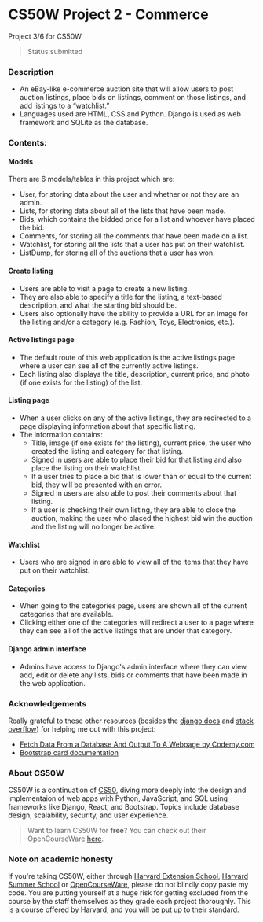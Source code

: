 # CS50W Project 2 - Commerce
Project 3/6 for CS50W
> Status:submitted
  
### Description
* An eBay-like e-commerce auction site that will allow users to post auction listings, place bids on listings, comment on those listings, and add listings to a “watchlist.”
* Languages used are HTML, CSS and Python. Django is used as web framework and SQLite as the database.
  
### Contents:
#### Models
There are 6 models/tables in this project which are:
* User, for storing data about the user and whether or not they are an admin.
* Lists, for storing data about all of the lists that have been made.
* Bids, which contains the bidded price for a list and whoever have placed the bid.
* Comments, for storing all the comments that have been made on a list.
* Watchlist, for storing all the lists that a user has put on their watchlist.
* ListDump, for storing all of the auctions that a user has won.

#### Create listing
* Users are able to visit a page to create a new listing. 
* They are also able to specify a title for the listing, a text-based description, and what the starting bid should be. 
* Users also optionally have the ability to provide a URL for an image for the listing and/or a category (e.g. Fashion, Toys, Electronics, etc.).

#### Active listings page
* The default route of this web application is the active listings page where a user can see all of the currently active listings.
* Each listing also displays the title, description, current price, and photo (if one exists for the listing) of the list.

#### Listing page
* When a user clicks on any of the active listings, they are redirected to a page displaying information about that specific listing.
* The information contains:
    * Title, image (if one exists for the listing), current price, the user who created the listing and category for that listing.
    * Signed in users are able to place their bid for that listing and also place the listing on their watchlist.
    * If a user tries to place a bid that is lower than or equal to the current bid, they will be presented with an error.
    * Signed in users are also able to post their comments about that listing.
    * If a user is checking their own listing, they are able to close the auction, making the user who placed the highest bid win the auction and the listing will no longer be active.

#### Watchlist
* Users who are signed in are able to view all of the items that they have put on their watchlist.

#### Categories
* When going to the categories page, users are shown all of the current categories that are available.
* Clicking either one of the categories will redirect a user to a page where they can see all of the active listings that are under that category.

#### Django admin interface
* Admins have access to Django's admin interface where they can view, add, edit or delete any lists, bids or comments that have been made in the web application.
  
### Acknowledgements
Really grateful to these other resources (besides the [django docs](https://docs.djangoproject.com/en/4.0/) and [stack overflow](https://stackoverflow.com/)) for helping me out with this project:
* [Fetch Data From a Database And Output To A Webpage by Codemy.com](https://www.youtube.com/watch?v=H3joYTIRqKk)
* [Bootstrap card documentation](https://getbootstrap.com/docs/4.1/components/card/)

### About CS50W
CS50W is a continuation of [CS50](https://cs50.harvard.edu/), diving more deeply into the design and implementaion of web apps with Python, JavaScript, and SQL using frameworks like Django, React, and Bootstrap. Topics include database design, scalability, security, and user experience.  
> Want to learn CS50W for **free**? You can check out their OpenCourseWare [here](https://cs50.harvard.edu/web/).
  
### Note on academic honesty
If you're taking CS50W, either through [Harvard Extension School](https://extension.harvard.edu/), [Harvard Summer School](https://summer.harvard.edu/) or [OpenCourseWare](https://cs50.harvard.edu/web/), please do not blindly copy paste my code. You are putting yourself at a huge risk for getting excluded from the course by the staff themselves as they grade each project thoroughly. This is a course offered by Harvard, and you will be put up to their standard.
